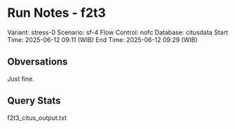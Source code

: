 # Run Notes - f2t3

Variant: stress-0
Scenario: sf-4
Flow Control: nofc
Database: citusdata
Start Time: 2025-06-12 09:11 (WIB)
End Time: 2025-06-12 09:29 (WIB)

## Obversations

Just fine.

## Query Stats

f2t3_citus_output.txt
